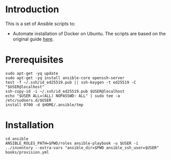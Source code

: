# Introduction

This is a set of Ansible scripts to:

- Automate installation of Docker on Ubuntu. The scripts are based on the original guide [here](https://docs.docker.com/engine/install/ubuntu/).


# Prerequisites

```shell
sudo apt-get -yq update
sudo apt-get -yq install ansible-core openssh-server
test -f ~/.ssh/id_ed25519.pub || ssh-keygen -t ed25519 -C "$USER@localhost"
ssh-copy-id -i ~/.ssh/id_ed25519.pub $USER@localhost
echo "$USER ALL=(ALL) NOPASSWD: ALL" | sudo tee -a /etc/sudoers.d/$USER
install 0700 -d $HOME/.ansible/tmp
```

# Installation

```shell
cd ansible
ANSIBLE_ROLES_PATH=$PWD/roles ansible-playbook -u $USER -i ../inventory --extra-vars "ansible_dir=$PWD ansible_ssh_user=$USER" books/provision.yml
```
